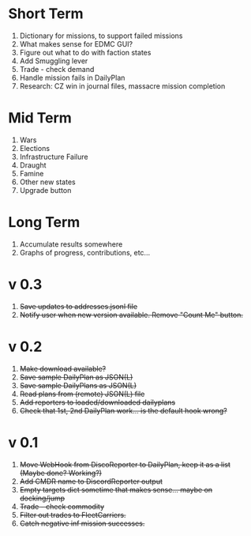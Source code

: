 Short Term
==========
1. Dictionary for missions, to support failed missions
1. What makes sense for EDMC GUI?
1. Figure out what to do with faction states
1. Add Smuggling lever
1. Trade - check demand
1. Handle mission fails in DailyPlan
1. Research: CZ win in journal files, massacre mission completion

Mid Term
========
1. Wars
2. Elections
3. Infrastructure Failure
4. Draught
5. Famine
6. Other new states
7. Upgrade button

Long Term
=========
1. Accumulate results somewhere
2. Graphs of progress, contributions, etc...

v 0.3
=====
1. ~~Save updates to addresses.jsonl file~~
2. ~~Notify user when new version available.  Remove "Count Me" button.~~


v 0.2
=====
1. ~~Make download available?~~
1. ~~Save sample DailyPlan as JSON(L)~~
1. ~~Save sample DailyPlans as JSON(L)~~
1. ~~Read plans from (remote) JSON(L) file~~
1. ~~Add reporters to loaded/downloaded dailyplans~~
1. ~~Check that 1st, 2nd DailyPlan work... is the default hook wrong?~~

v 0.1
====
1. ~~Move WebHook from DiscoReporter to DailyPlan, keep it as a list (Maybe done?  Working?)~~
1. ~~Add CMDR name to DiscordReporter output~~
1. ~~Empty targets dict sometime that makes sense... maybe on docking/jump~~
1. ~~Trade - check commodity~~
1. ~~Filter out trades to FleetCarriers.~~
1. ~~Catch negative inf mission successes.~~
